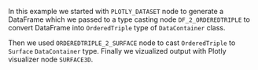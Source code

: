 In this example we started with `PLOTLY_DATASET` node to generate a DataFrame which we passed to a type casting node `DF_2_ORDEREDTRIPLE` to convert DataFrame into `OrderedTriple` type of `DataContainer` class. 

Then we used `ORDEREDTRIPLE_2_SURFACE` node to cast `OrderedTriple` to `Surface` `DataContainer` type. Finally we vizualized output with Plotly visualizer node `SURFACE3D`.
